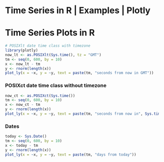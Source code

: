 # Time Series in R | Examples | Plotly



# Time Series Plots in R


```r
# POSIXlt date time class with timezone
library(plotly)
now_lt <- as.POSIXlt(Sys.time(), tz = "GMT")
tm <- seq(0, 600, by = 10)
x <- now_lt - tm
y <- rnorm(length(x))
plot_ly(x = ~x, y = ~y, text = paste(tm, "seconds from now in GMT"))
```

### POSIXct date time class without timezone


```r
now_ct <- as.POSIXct(Sys.time())
tm <- seq(0, 600, by = 10)
x <- now_ct - tm
y <- rnorm(length(x))
plot_ly(x = ~x, y = ~y, text = paste(tm, "seconds from now in", Sys.timezone()))
```

### Dates


```r
today <- Sys.Date()
tm <- seq(0, 600, by = 10)
x <- today - tm
y <- rnorm(length(x))
plot_ly(x = ~x, y = ~y, text = paste(tm, "days from today"))
```
